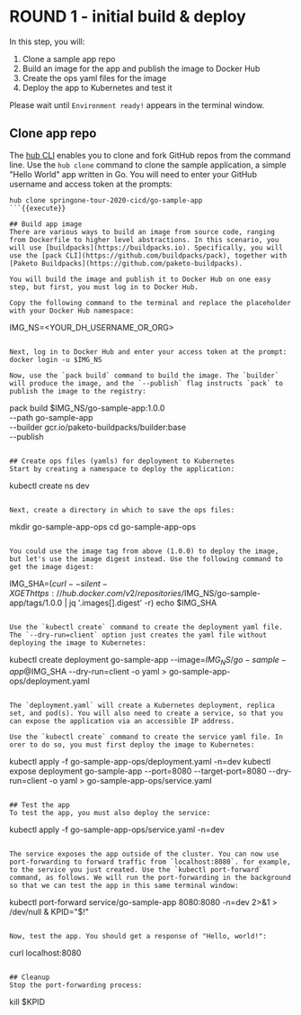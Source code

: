 # ROUND 1 - initial build & deploy

In this step, you will:
1. Clone a sample app repo
2. Build an image for the app and publish the image to Docker Hub
3. Create the ops yaml files for the image
4. Deploy the app to Kubernetes and test it

Please wait until `Environment ready!` appears in the terminal window.

## Clone app repo
The [hub CLI](https://hub.github.com/hub.1.html) enables you to clone and fork GitHub repos from the command line. Use the `hub clone` command to clone the sample application, a simple "Hello World" app written in Go. You will need to enter your GitHub username and access token at the prompts:

```
hub clone springone-tour-2020-cicd/go-sample-app
```{{execute}}

## Build app image
There are various ways to build an image from source code, ranging from Dockerfile to higher level abstractions. In this scenario, you will use [buildpacks](https://buildpacks.io). Specifically, you will use the [pack CLI](https://github.com/buildpacks/pack), together with [Paketo Buildpacks](https://github.com/paketo-buildpacks).

You will build the image and publish it to Docker Hub on one easy step, but first, you must log in to Docker Hub.

Copy the following command to the terminal and replace the placeholder with your Docker Hub namespace:

```
IMG_NS=<YOUR_DH_USERNAME_OR_ORG>
```{{copy}}

Next, log in to Docker Hub and enter your access token at the prompt:
docker login -u $IMG_NS

Now, use the `pack build` command to build the image. The `builder` will produce the image, and the `--publish` flag instructs `pack` to publish the image to the registry:

```
pack build $IMG_NS/go-sample-app:1.0.0 \
     --path go-sample-app \
     --builder gcr.io/paketo-buildpacks/builder:base \
     --publish
```{{execute}}

## Create ops files (yamls) for deployment to Kubernetes
Start by creating a namespace to deploy the application:

```
kubectl create ns dev
```{{execute}}

Next, create a directory in which to save the ops files:

```
mkdir go-sample-app-ops
cd go-sample-app-ops
```{{execute}}

You could use the image tag from above (1.0.0) to deploy the image, but let's use the image digest instead. Use the following command to get the image digest:

```
IMG_SHA=$(curl --silent -X GET https://hub.docker.com/v2/repositories/$IMG_NS/go-sample-app/tags/1.0.0 | jq '.images[].digest' -r)
echo $IMG_SHA
```{{execute}}

Use the `kubectl create` command to create the deployment yaml file. The `--dry-run=client` option just creates the yaml file without deploying the image to Kubernetes:

```
kubectl create deployment go-sample-app --image=$IMG_NS/go-sample-app@$IMG_SHA --dry-run=client -o yaml > go-sample-app-ops/deployment.yaml
```{{execute}}

The `deployment.yaml` will create a Kubernetes deployment, replica set, and pod(s). You will also need to create a service, so that you can expose the application via an accessible IP address.

Use the `kubectl create` command to create the service yaml file. In orer to do so, you must first deploy the image to Kubernetes:

```
kubectl apply -f go-sample-app-ops/deployment.yaml -n=dev
kubectl expose deployment go-sample-app --port=8080 --target-port=8080 --dry-run=client -o yaml > go-sample-app-ops/service.yaml
```{{execute}}

## Test the app
To test the app, you must also deploy the service:
```
kubectl apply -f go-sample-app-ops/service.yaml -n=dev
```{{execute}}

The service exposes the app outside of the cluster. You can now use port-forwarding to forward traffic from `localhost:8080`. for example, to the service you just created. Use the `kubectl port-forward` command, as follows. We will run the port-forwarding in the background so that we can test the app in this same terminal window:

```
kubectl port-forward service/go-sample-app 8080:8080 -n=dev 2>&1 > /dev/null &
KPID="$!"
```{{execute}}

Now, test the app. You should get a response of "Hello, world!":
```
curl localhost:8080
```{{execute}}

## Cleanup
Stop the port-forwarding process:
```
kill $KPID
```{{execute}}
